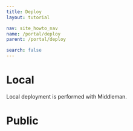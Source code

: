 ```yaml
---
title: Deploy
layout: tutorial

nav: site_howto_nav
name: /portal/deploy
parent: /portal/deploy

search: false
---
```

# Local

Local deployment is performed with Middleman.

# Public



